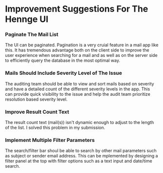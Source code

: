 # Improvement Suggestions For The Hennge UI

### Paginate The Mail List

The UI can be paginated. Pagination is a very cruial feature in a mail app like this. It has tremendous advantage both on the client side to improve the user experience when searching for a mail and as well as on the server side to efficiently query the database in the most optimal way.

### Mails Should Include Severity Level of The Issue

The auditing team should be able to view and sort mails based on severity and have a detailed count of the different severity levels in the app. This can provide quick visibility to the issue and help the audit team prioritize resolution based severity level.

### Improve Result Count Text

The result count text (mail(s)) isn't dynamic enough to adjust to the length of the list. I solved this problem in my submission.

### Implement Multiple Filter Parameters

The search/filter bar shoul be able to search by other mail parameters such as subject or sender email address. This can be mplemented by designing a filter panel at the top with filter options such as a text input and date/time search.

